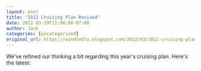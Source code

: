 ```yaml
---
layout: post
title: "2012 Cruising Plan Revised"
date: 2012-03-29T12:00:00-07:00
author: Jack
categories: [uncategorized]
original_url: https://windleblo.blogspot.com/2012/03/2012-cruising-plan-revised.html
---
```


We've refined our thinking a bit regarding this year's cruising plan. Here's the latest: